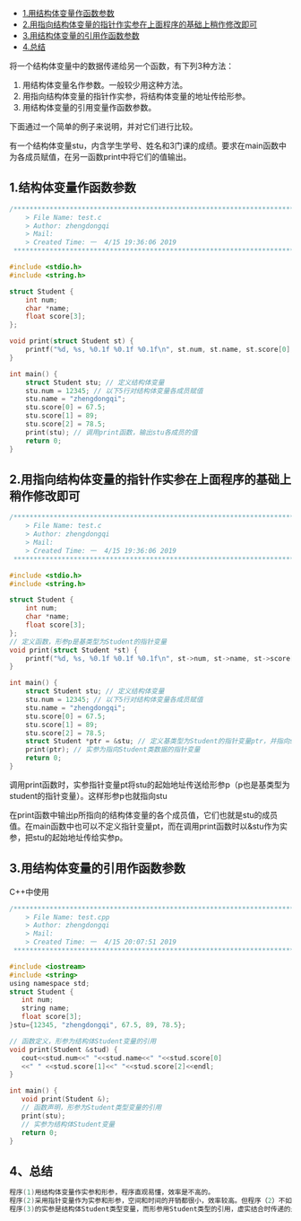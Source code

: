 - [1.用结构体变量作函数参数](#1.用结构体变量作函数参数)
- [2.用指向结构体变量的指针作实参在上面程序的基础上稍作修改即可](#2.用指向结构体变量的指针作实参在上面程序的基础上稍作修改即可)
- [3.用结构体变量的引用作函数参数](#3.用结构体变量的引用作函数参数)
- [4.总结](#4.总结)

将一个结构体变量中的数据传递给另一个函数，有下列3种方法：

1. 用结构体变量名作参数。一般较少用这种方法。
2. 用指向结构体变量的指针作实参，将结构体变量的地址传给形参。
3. 用结构体变量的引用变量作函数参数。

下面通过一个简单的例子来说明，并对它们进行比较。

有一个结构体变量stu，内含学生学号、姓名和3门课的成绩。要求在main函数中为各成员赋值，在另一函数print中将它们的值输出。

##  1.结构体变量作函数参数

```c
/*************************************************************************
	> File Name: test.c
	> Author: zhengdongqi
	> Mail: 
	> Created Time: 一  4/15 19:36:06 2019
 ************************************************************************/

#include <stdio.h>
#include <string.h>

struct Student {
    int num;
    char *name;
    float score[3];
};

void print(struct Student st) {
    printf("%d, %s, %0.1f %0.1f %0.1f\n", st.num, st.name, st.score[0], st.score[1], st.score[2]);
}

int main() {
    struct Student stu; // 定义结构体变量
    stu.num = 12345; // 以下5行对结构体变量各成员赋值
    stu.name = "zhengdongqi";
    stu.score[0] = 67.5;
    stu.score[1] = 89;
    stu.score[2] = 78.5;
    print(stu); // 调用print函数，输出stu各成员的值
    return 0;
}
```

## 2.用指向结构体变量的指针作实参在上面程序的基础上稍作修改即可

```c
/*************************************************************************
	> File Name: test.c
	> Author: zhengdongqi
	> Mail: 
	> Created Time: 一  4/15 19:36:06 2019
 ************************************************************************/

#include <stdio.h>
#include <string.h>

struct Student {
    int num;
    char *name;
    float score[3];
};
// 定义函数，形参p是基类型为Student的指针变量
void print(struct Student *st) {
    printf("%d, %s, %0.1f %0.1f %0.1f\n", st->num, st->name, st->score[0], st->score[1], st->score[2]);
}

int main() {
    struct Student stu; // 定义结构体变量
    stu.num = 12345; // 以下5行对结构体变量各成员赋值
    stu.name = "zhengdongqi";
    stu.score[0] = 67.5;
    stu.score[1] = 89;
    stu.score[2] = 78.5;
    struct Student *ptr = &stu; // 定义基类型为Student的指针变量ptr，并指向stu
    print(ptr); // 实参为指向Student类数据的指针变量
    return 0;
}
```

调用print函数时，实参指针变量pt将stu的起始地址传送给形参p（p也是基类型为student的指针变量）。这样形参p也就指向stu

在print函数中输出p所指向的结构体变量的各个成员值，它们也就是stu的成员值。在main函数中也可以不定义指针变量pt，而在调用print函数时以&stu作为实参，把stu的起始地址传给实参p。

## 3.用结构体变量的引用作函数参数

C++中使用

```c
/*************************************************************************
	> File Name: test.cpp
	> Author: zhengdongqi
	> Mail: 
	> Created Time: 一  4/15 20:07:51 2019
 ************************************************************************/

#include <iostream>
#include <string>
using namespace std;
struct Student {
   int num;
   string name;
   float score[3];
}stu={12345, "zhengdongqi", 67.5, 89, 78.5};

// 函数定义，形参为结构体Student变量的引用
void print(Student &stud) {
   cout<<stud.num<<" "<<stud.name<<" "<<stud.score[0]
   <<" " <<stud.score[1]<<" "<<stud.score[2]<<endl;
}

int main() {
   void print(Student &);
   // 函数声明，形参为Student类型变量的引用
   print(stu);
   // 实参为结构体Student变量
   return 0;
}
```

## 4、总结

```c
程序(1)用结构体变量作实参和形参，程序直观易懂，效率是不高的。
程序(2)采用指针变量作为实参和形参，空间和时间的开销都很小，效率较高。但程序（2）不如程序(1)那样直接。
程序(3)的实参是结构体Student类型变量，而形参用Student类型的引用，虚实结合时传递的是stu的地址，因而效率较高。它兼有(1)和(2)的优点。
```


